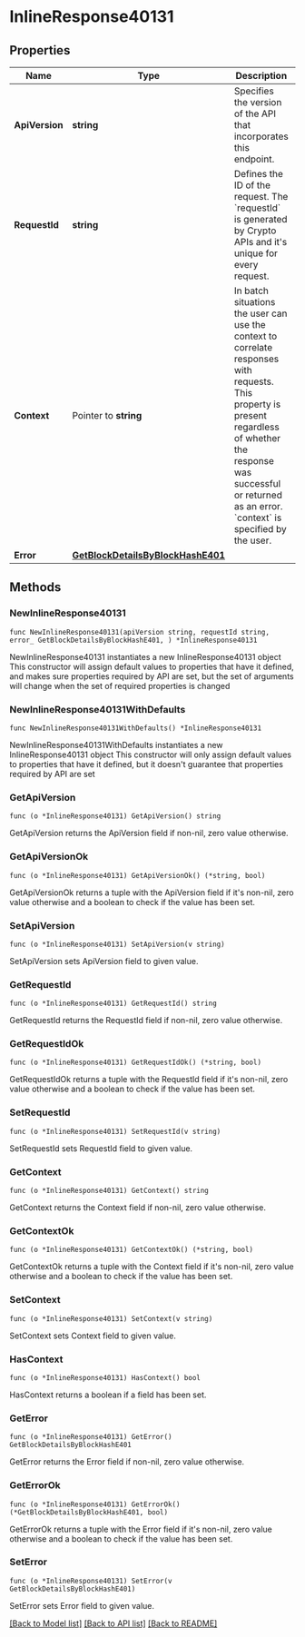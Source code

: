 # InlineResponse40131

## Properties

Name | Type | Description | Notes
------------ | ------------- | ------------- | -------------
**ApiVersion** | **string** | Specifies the version of the API that incorporates this endpoint. | 
**RequestId** | **string** | Defines the ID of the request. The &#x60;requestId&#x60; is generated by Crypto APIs and it&#39;s unique for every request. | 
**Context** | Pointer to **string** | In batch situations the user can use the context to correlate responses with requests. This property is present regardless of whether the response was successful or returned as an error. &#x60;context&#x60; is specified by the user. | [optional] 
**Error** | [**GetBlockDetailsByBlockHashE401**](GetBlockDetailsByBlockHashE401.md) |  | 

## Methods

### NewInlineResponse40131

`func NewInlineResponse40131(apiVersion string, requestId string, error_ GetBlockDetailsByBlockHashE401, ) *InlineResponse40131`

NewInlineResponse40131 instantiates a new InlineResponse40131 object
This constructor will assign default values to properties that have it defined,
and makes sure properties required by API are set, but the set of arguments
will change when the set of required properties is changed

### NewInlineResponse40131WithDefaults

`func NewInlineResponse40131WithDefaults() *InlineResponse40131`

NewInlineResponse40131WithDefaults instantiates a new InlineResponse40131 object
This constructor will only assign default values to properties that have it defined,
but it doesn't guarantee that properties required by API are set

### GetApiVersion

`func (o *InlineResponse40131) GetApiVersion() string`

GetApiVersion returns the ApiVersion field if non-nil, zero value otherwise.

### GetApiVersionOk

`func (o *InlineResponse40131) GetApiVersionOk() (*string, bool)`

GetApiVersionOk returns a tuple with the ApiVersion field if it's non-nil, zero value otherwise
and a boolean to check if the value has been set.

### SetApiVersion

`func (o *InlineResponse40131) SetApiVersion(v string)`

SetApiVersion sets ApiVersion field to given value.


### GetRequestId

`func (o *InlineResponse40131) GetRequestId() string`

GetRequestId returns the RequestId field if non-nil, zero value otherwise.

### GetRequestIdOk

`func (o *InlineResponse40131) GetRequestIdOk() (*string, bool)`

GetRequestIdOk returns a tuple with the RequestId field if it's non-nil, zero value otherwise
and a boolean to check if the value has been set.

### SetRequestId

`func (o *InlineResponse40131) SetRequestId(v string)`

SetRequestId sets RequestId field to given value.


### GetContext

`func (o *InlineResponse40131) GetContext() string`

GetContext returns the Context field if non-nil, zero value otherwise.

### GetContextOk

`func (o *InlineResponse40131) GetContextOk() (*string, bool)`

GetContextOk returns a tuple with the Context field if it's non-nil, zero value otherwise
and a boolean to check if the value has been set.

### SetContext

`func (o *InlineResponse40131) SetContext(v string)`

SetContext sets Context field to given value.

### HasContext

`func (o *InlineResponse40131) HasContext() bool`

HasContext returns a boolean if a field has been set.

### GetError

`func (o *InlineResponse40131) GetError() GetBlockDetailsByBlockHashE401`

GetError returns the Error field if non-nil, zero value otherwise.

### GetErrorOk

`func (o *InlineResponse40131) GetErrorOk() (*GetBlockDetailsByBlockHashE401, bool)`

GetErrorOk returns a tuple with the Error field if it's non-nil, zero value otherwise
and a boolean to check if the value has been set.

### SetError

`func (o *InlineResponse40131) SetError(v GetBlockDetailsByBlockHashE401)`

SetError sets Error field to given value.



[[Back to Model list]](../README.md#documentation-for-models) [[Back to API list]](../README.md#documentation-for-api-endpoints) [[Back to README]](../README.md)


